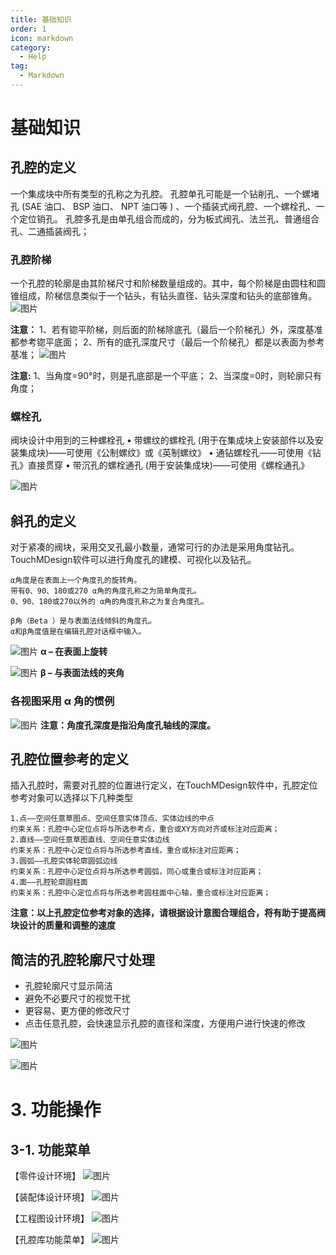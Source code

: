 ```yaml
---
title: 基础知识
order: 1
icon: markdown
category:
  - Help
tag:
  - Markdown
---
```


# 基础知识

## 孔腔的定义

一个集成块中所有类型的孔称之为孔腔。
孔腔单孔可能是一个钻削孔、一个螺堵孔 (SAE 油口、 BSP 油口、 NPT 油口等 ) 、一个插装式阀孔腔、一个螺栓孔、一个定位销孔。
孔腔多孔是由单孔组合而成的，分为板式阀孔、法兰孔、普通组合孔、二通插装阀孔；

### 孔腔阶梯
一个孔腔的轮廓是由其阶梯尺寸和阶梯数量组成的。其中，每个阶梯是由圆柱和圆锥组成，阶梯信息类似于一个钻头，有钻头直径、钻头深度和钻头的底部锥角。
![图片](/images/28415304.png)

**注意：**
1、若有锪平阶梯，则后面的阶梯除底孔（最后一个阶梯孔）外，深度基准都参考锪平底面；
2、所有的底孔深度尺寸（最后一个阶梯孔）都是以表面为参考基准；
![图片](/images/28402763.png)

**注意:**
1、当角度=90°时，则是孔底部是一个平底；
2、当深度=0时，则轮廓只有角度；

### 螺栓孔

阀块设计中用到的三种螺栓孔
• 带螺纹的螺栓孔 (用于在集成块上安装部件以及安装集成块)——可使用《公制螺纹》或《英制螺纹》
• 通钻螺栓孔——可使用《钻孔》直接贯穿
• 带沉孔的螺栓通孔 (用于安装集成块)——可使用《螺栓通孔》

![图片](/images/28415392.png)

## 斜孔的定义

对于紧凑的阀块，采用交叉孔最小数量，通常可行的办法是采用角度钻孔。
TouchMDesign软件可以进行角度孔的建模、可视化以及钻孔。

```
α角度是在表面上一个角度孔的旋转角。
带有0、90、180或270 α角的角度孔称之为简单角度孔。
0、90、180或270以外的 α角的角度孔称之为复合角度孔。

β角（Beta ）是与表面法线倾斜的角度孔。
α和β角度值是在编辑孔腔对话框中输入。
```

![图片](/images/25498984.png)
**α – 在表面上旋转**

![图片](/images/25499000.png)
**β – 与表面法线的夹角**

### 各视图采用 α 角的惯例

![图片](/images/25498586.png)
**注意：角度孔深度是指沿角度孔轴线的深度。**

## 孔腔位置参考的定义

插入孔腔时，需要对孔腔的位置进行定义，在TouchMDesign软件中，孔腔定位参考对象可以选择以下几种类型
```
1.点——空间任意草图点、空间任意实体顶点、实体边线的中点
约束关系：孔腔中心定位点将与所选参考点，重合或XY方向对齐或标注对应距离；
2.直线——空间任意草图直线、空间任意实体边线
约束关系：孔腔中心定位点将与所选参考直线，重合或标注对应距离；
3.圆弧——孔腔实体轮廓圆弧边线
约束关系：孔腔中心定位点将与所选参考圆弧，同心或重合或标注对应距离；
4.面——孔腔轮廓圆柱面
约束关系：孔腔中心定位点将与所选参考圆柱面中心轴，重合或标注对应距离；
```
**注意：以上孔腔定位参考对象的选择，请根据设计意图合理组合，将有助于提高阀块设计的质量和调整的速度**

## 简洁的孔腔轮廓尺寸处理

- 孔腔轮廓尺寸显示简洁
- 避免不必要尺寸的视觉干扰
- 更容易、更方便的修改尺寸
- 点击任意孔腔，会快速显示孔腔的直径和深度，方便用户进行快速的修改

![图片](/images/28449452.png)

![图片](/images/28449455.png)

# 3. 功能操作

## 3-1. 功能菜单

【零件设计环境】
![图片](/images/28449513.png)

【装配体设计环境】
![图片](/images/28449516.png)

【工程图设计环境】
![图片](/images/28449524.png)

【孔腔库功能菜单】
![图片](/images/28449562.png)